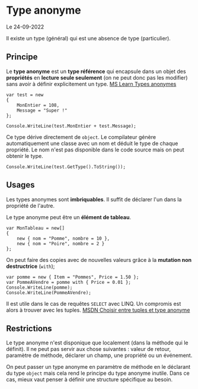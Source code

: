 # Type anonyme

Le 24-09-2022

Il existe un type (général) qui est une absence de type (particulier).

## Principe

Le **type anonyme** est un **type référence** qui encapsule dans un objet des **propriétés** en **lecture seule seulement** (on ne peut donc pas les modifier) sans avoir à définir explicitement un type. [MS Learn Types anonymes](https://learn.microsoft.com/fr-fr/dotnet/csharp/fundamentals/types/anonymous-types "MS Learn Types anonymes")
```
var test = new 
{ 
	MonEntier = 108, 
	Message = "Super !" 
};
	
Console.WriteLine(test.MonEntier + test.Message);
```

Ce type dérive directement de `object`. Le compilateur génère automatiquement une classe avec un nom et déduit le type de chaque propriété. Le nom n'est pas disponible dans le code source mais on peut obtenir le type.
```
Console.WriteLine(test.GetType().ToString());
```

## Usages 

Les types anonymes sont **imbriquables**. Il suffit de déclarer l'un dans la propriété de l'autre.

Le type anonyme peut être un **élément de tableau**.
```
var MonTableau = new[] 
{ 
	new { nom = "Pomme", nombre = 10 }, 
	new { nom = "Poire", nombre = 2 }
};
```

On peut faire des copies avec de nouvelles valeurs grâce à la **mutation non destructrice** (`with`);
```
var pomme = new { Item = "Pommes", Price = 1.50 };
var PommeAVendre = pomme with { Price = 0.01 };
Console.WriteLine(pomme);
Console.WriteLine(PommeAVendre);
```

Il est utile dans le cas de requêtes `SELECT` avec LINQ. Un compromis est alors à trouver avec les tuples. [MSDN Choisir entre tuples et type anonyme](https://learn.microsoft.com/fr-fr/dotnet/standard/base-types/choosing-between-anonymous-and-tuple "MSDN Choisir entre tuples et type anonyme")

## Restrictions

Le type anonyme n'est disponique que localement (dans la méthode qui le définit). Il ne peut pas servir aux chose suivantes : valeur de retour, paramètre de méthode, déclarer un champ, une propriété ou un événement.

On peut passer un type anonyme en paramètre de méthode en le déclarant du type `object` mais cela rend le principe du type anonyme inutile. Dans ce cas, mieux vaut penser à définir une structure spécifique au besoin.